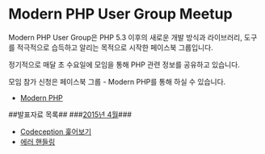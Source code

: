 Modern PHP User Group Meetup
============================

Modern PHP User Group은 PHP 5.3 이후의 새로운 개발 방식과 라이브러리, 도구를 적극적으로 습득하고 알리는 목적으로 시작한 페이스북 그룹입니다.

정기적으로 매달 초 수요일에 모임을 통해 PHP 관련 정보를 공유하고 있습니다.

모임 참가 신청은 페이스북 그룹 - Modern PHP를 통해 하실 수 있습니다.

 * [Modern PHP](https://www.facebook.com/groups/modernpug/)
 
 ##발표자료 목록##
 ###[2015년 4월](https://github.com/ModernPUG/meetup/tree/master/2015_04)###
 * [Codeception 훑어보기](https://github.com/ModernPUG/meetup/tree/master/2015_04/Codeception)
 * [에러 핸들링](https://github.com/ModernPUG/meetup/tree/master/2015_04/Error_Handling)